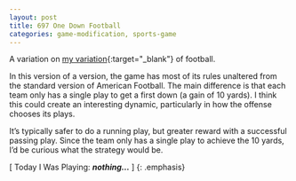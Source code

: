 ```yaml
---
layout: post
title: 697 One Down Football
categories: game-modification, sports-game
---
```

A variation on [my variation](http://www.foster-douglas.com/games/668-one-play-football/){:target="_blank"} of football. 

In this version of a version, the game has most of its rules unaltered from the standard version of American Football.  The main difference is that each team only has a single play to get a first down (a gain of 10 yards).  I think this could create an interesting dynamic, particularly in how the offense chooses its plays.

It’s typically safer to do a running play, but greater reward with a successful passing play.  Since the team only has a single play to achieve the 10 yards, I’d be curious what the strategy would be.

[ Today I Was Playing: ***nothing...*** ]
{: .emphasis}